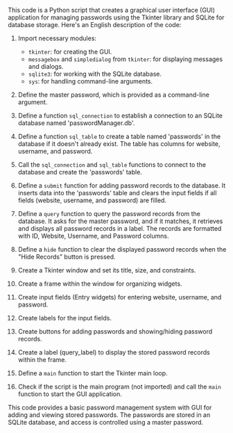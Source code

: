 This code is a Python script that creates a graphical user interface (GUI) application for managing passwords using the Tkinter library and SQLite for database storage. Here's an English description of the code:

1. Import necessary modules:
   - `tkinter`: for creating the GUI.
   - `messagebox` and `simpledialog` from `tkinter`: for displaying messages and dialogs.
   - `sqlite3`: for working with the SQLite database.
   - `sys`: for handling command-line arguments.

2. Define the master password, which is provided as a command-line argument.

3. Define a function `sql_connection` to establish a connection to an SQLite database named 'passwordManager.db'.

4. Define a function `sql_table` to create a table named 'passwords' in the database if it doesn't already exist. The table has columns for website, username, and password.

5. Call the `sql_connection` and `sql_table` functions to connect to the database and create the 'passwords' table.

6. Define a `submit` function for adding password records to the database. It inserts data into the 'passwords' table and clears the input fields if all fields (website, username, and password) are filled.

7. Define a `query` function to query the password records from the database. It asks for the master password, and if it matches, it retrieves and displays all password records in a label. The records are formatted with ID, Website, Username, and Password columns.

8. Define a `hide` function to clear the displayed password records when the "Hide Records" button is pressed.

9. Create a Tkinter window and set its title, size, and constraints.

10. Create a frame within the window for organizing widgets.

11. Create input fields (Entry widgets) for entering website, username, and password.

12. Create labels for the input fields.

13. Create buttons for adding passwords and showing/hiding password records.

14. Create a label (query_label) to display the stored password records within the frame.

15. Define a `main` function to start the Tkinter main loop.

16. Check if the script is the main program (not imported) and call the `main` function to start the GUI application.

This code provides a basic password management system with GUI for adding and viewing stored passwords. The passwords are stored in an SQLite database, and access is controlled using a master password.
